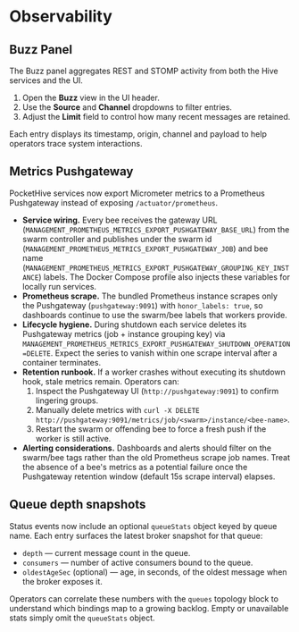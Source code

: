 # Observability

## Buzz Panel

The Buzz panel aggregates REST and STOMP activity from both the Hive services and the UI.

1. Open the **Buzz** view in the UI header.
2. Use the **Source** and **Channel** dropdowns to filter entries.
3. Adjust the **Limit** field to control how many recent messages are retained.

Each entry displays its timestamp, origin, channel and payload to help operators trace system interactions.

## Metrics Pushgateway

PocketHive services now export Micrometer metrics to a Prometheus Pushgateway instead of exposing `/actuator/prometheus`.

- **Service wiring.** Every bee receives the gateway URL (`MANAGEMENT_PROMETHEUS_METRICS_EXPORT_PUSHGATEWAY_BASE_URL`) from the swarm controller and publishes under the swarm id (`MANAGEMENT_PROMETHEUS_METRICS_EXPORT_PUSHGATEWAY_JOB`) and bee name (`MANAGEMENT_PROMETHEUS_METRICS_EXPORT_PUSHGATEWAY_GROUPING_KEY_INSTANCE`) labels. The Docker Compose profile also injects these variables for locally run services.
- **Prometheus scrape.** The bundled Prometheus instance scrapes only the Pushgateway (`pushgateway:9091`) with `honor_labels: true`, so dashboards continue to use the swarm/bee labels that workers provide.
- **Lifecycle hygiene.** During shutdown each service deletes its Pushgateway metrics (job + instance grouping key) via `MANAGEMENT_PROMETHEUS_METRICS_EXPORT_PUSHGATEWAY_SHUTDOWN_OPERATION=DELETE`. Expect the series to vanish within one scrape interval after a container terminates.
- **Retention runbook.** If a worker crashes without executing its shutdown hook, stale metrics remain. Operators can:
  1. Inspect the Pushgateway UI (`http://pushgateway:9091`) to confirm lingering groups.
  2. Manually delete metrics with `curl -X DELETE http://pushgateway:9091/metrics/job/<swarm>/instance/<bee-name>`.
  3. Restart the swarm or offending bee to force a fresh push if the worker is still active.
- **Alerting considerations.** Dashboards and alerts should filter on the swarm/bee tags rather than the old Prometheus scrape job names. Treat the absence of a bee's metrics as a potential failure once the Pushgateway retention window (default 15s scrape interval) elapses.

## Queue depth snapshots

Status events now include an optional `queueStats` object keyed by queue name. Each entry surfaces the latest broker snapshot for that queue:

- `depth` — current message count in the queue.
- `consumers` — number of active consumers bound to the queue.
- `oldestAgeSec` (optional) — age, in seconds, of the oldest message when the broker exposes it.

Operators can correlate these numbers with the `queues` topology block to understand which bindings map to a growing backlog. Empty or unavailable stats simply omit the `queueStats` object.
